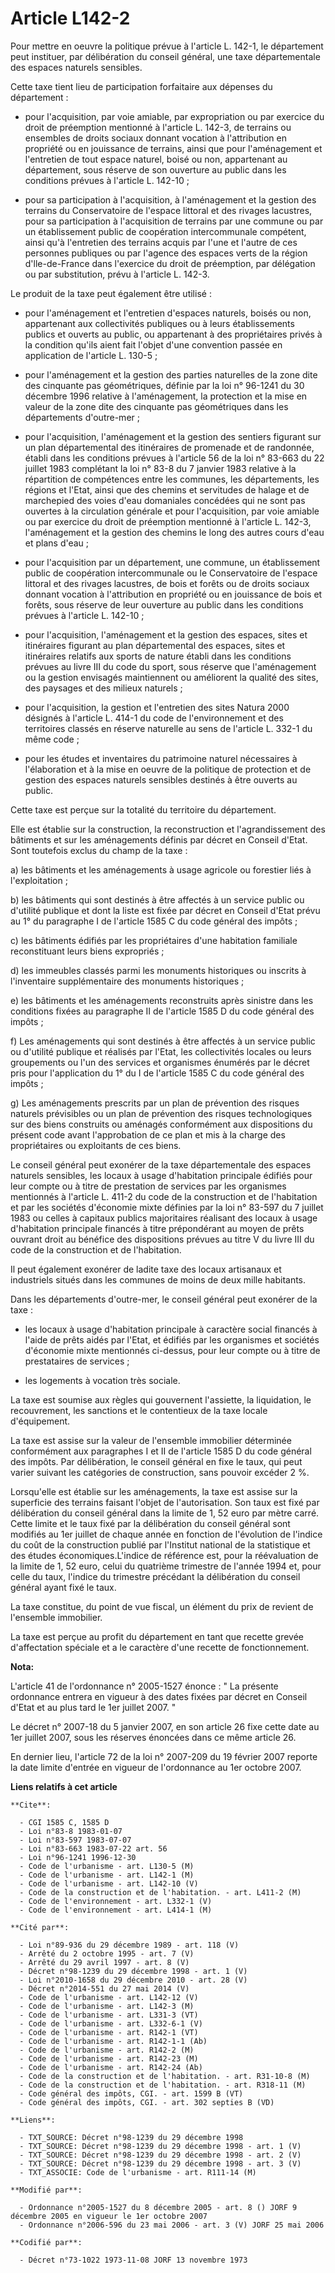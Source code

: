 # Article L142-2

Pour mettre en oeuvre la politique prévue à l'article L. 142-1, le département peut instituer, par délibération du conseil
général, une taxe départementale des espaces naturels sensibles. 

Cette taxe tient lieu de participation forfaitaire aux dépenses du département :

- pour l'acquisition, par voie amiable, par expropriation ou par exercice du droit de préemption mentionné à l'article L.
142-3, de terrains ou ensembles de droits sociaux donnant vocation à l'attribution en propriété ou en jouissance de terrains,
ainsi que pour l'aménagement et l'entretien de tout espace naturel, boisé ou non, appartenant au département, sous réserve de
son ouverture au public dans les conditions prévues à l'article L. 142-10 ;

- pour sa participation à l'acquisition, à l'aménagement et la gestion des terrains du Conservatoire de l'espace littoral et
des rivages lacustres, pour sa participation à l'acquisition de terrains par une commune ou par un établissement public de
coopération intercommunale compétent, ainsi qu'à l'entretien des terrains acquis par l'une et l'autre de ces personnes
publiques ou par l'agence des espaces verts de la région d'lle-de-France dans l'exercice du droit de préemption, par
délégation ou par substitution, prévu à l'article L. 142-3. 

Le produit de la taxe peut également être utilisé :

- pour l'aménagement et l'entretien d'espaces naturels, boisés ou non, appartenant aux collectivités publiques ou à leurs
établissements publics et ouverts au public, ou appartenant à des propriétaires privés à la condition qu'ils aient fait
l'objet d'une convention passée en application de l'article L. 130-5 ;

- pour l'aménagement et la gestion des parties naturelles de la zone dite des cinquante pas géométriques, définie par la loi
n° 96-1241 du 30 décembre 1996 relative à l'aménagement, la protection et la mise en valeur de la zone dite des cinquante pas
géométriques dans les départements d'outre-mer ;

- pour l'acquisition, l'aménagement et la gestion des sentiers figurant sur un plan départemental des itinéraires de
promenade et de randonnée, établi dans les conditions prévues à l'article 56 de la loi n° 83-663 du 22 juillet 1983
complétant la loi n° 83-8 du 7 janvier 1983 relative à la répartition de compétences entre les communes, les départements,
les régions et l'Etat, ainsi que des chemins et servitudes de halage et de marchepied des voies d'eau domaniales concédées
qui ne sont pas ouvertes à la circulation générale et pour l'acquisition, par voie amiable ou par exercice du droit de
préemption mentionné à l'article L. 142-3, l'aménagement et la gestion des chemins le long des autres cours d'eau et plans
d'eau ;

- pour l'acquisition par un département, une commune, un établissement public de coopération intercommunale ou le
Conservatoire de l'espace littoral et des rivages lacustres, de bois et forêts ou de droits sociaux donnant vocation à
l'attribution en propriété ou en jouissance de bois et forêts, sous réserve de leur ouverture au public dans les conditions
prévues à l'article L. 142-10 ;

- pour l'acquisition, l'aménagement et la gestion des espaces, sites et itinéraires figurant au plan départemental des
espaces, sites et itinéraires relatifs aux sports de nature établi dans les conditions prévues au livre III du code du sport,
sous réserve que l'aménagement ou la gestion envisagés maintiennent ou améliorent la qualité des sites, des paysages et des
milieux naturels ;

- pour l'acquisition, la gestion et l'entretien des sites Natura 2000 désignés à l'article L. 414-1 du code de
l'environnement et des territoires classés en réserve naturelle au sens de l'article L. 332-1 du même code ;

- pour les études et inventaires du patrimoine naturel nécessaires à l'élaboration et à la mise en oeuvre de la politique de
protection et de gestion des espaces naturels sensibles destinés à être ouverts au public. 

Cette taxe est perçue sur la totalité du territoire du département. 

Elle est établie sur la construction, la reconstruction et l'agrandissement des bâtiments et sur les aménagements définis par
décret en Conseil d'Etat. Sont toutefois exclus du champ de la taxe : 

a) les bâtiments et les aménagements à usage agricole ou forestier liés à l'exploitation ; 

b) les bâtiments qui sont destinés à être affectés à un service public ou d'utilité publique et dont la liste est fixée par
décret en Conseil d'Etat prévu au 1° du paragraphe I de l'article 1585 C du code général des impôts ; 

c) les bâtiments édifiés par les propriétaires d'une habitation familiale reconstituant leurs biens expropriés ; 

d) les immeubles classés parmi les monuments historiques ou inscrits à l'inventaire supplémentaire des monuments
historiques ; 

e) les bâtiments et les aménagements reconstruits après sinistre dans les conditions fixées au paragraphe II de l'article
1585 D du code général des impôts ; 

f) Les aménagements qui sont destinés à être affectés à un service public ou d'utilité publique et réalisés par l'Etat, les
collectivités locales ou leurs groupements ou l'un des services et organismes énumérés par le décret pris pour l'application
du 1° du I de l'article 1585 C du code général des impôts ; 

g) Les aménagements prescrits par un plan de prévention des risques naturels prévisibles ou un plan de prévention des risques
technologiques sur des biens construits ou aménagés conformément aux dispositions du présent code avant l'approbation de ce
plan et mis à la charge des propriétaires ou exploitants de ces biens. 

Le conseil général peut exonérer de la taxe départementale des espaces naturels sensibles, les locaux à usage d'habitation
principale édifiés pour leur compte ou à titre de prestation de services par les organismes mentionnés à l'article L. 411-2
du code de la construction et de l'habitation et par les sociétés d'économie mixte définies par la loi n° 83-597 du 7 juillet
1983 ou celles à capitaux publics majoritaires réalisant des locaux à usage d'habitation principale financés à titre
prépondérant au moyen de prêts ouvrant droit au bénéfice des dispositions prévues au titre V du livre III du code de la
construction et de l'habitation. 

Il peut également exonérer de ladite taxe des locaux artisanaux et industriels situés dans les communes de moins de deux
mille habitants. 

Dans les départements d'outre-mer, le conseil général peut exonérer de la taxe :

- les locaux à usage d'habitation principale à caractère social financés à l'aide de prêts aidés par l'Etat, et édifiés par
les organismes et sociétés d'économie mixte mentionnés ci-dessus, pour leur compte ou à titre de prestataires de services ;

- les logements à vocation très sociale. 

La taxe est soumise aux règles qui gouvernent l'assiette, la liquidation, le recouvrement, les sanctions et le contentieux de
la taxe locale d'équipement. 

La taxe est assise sur la valeur de l'ensemble immobilier déterminée conformément aux paragraphes I et II de l'article 1585 D
du code général des impôts. Par délibération, le conseil général en fixe le taux, qui peut varier suivant les catégories de
construction, sans pouvoir excéder 2  %. 

Lorsqu'elle est établie sur les aménagements, la taxe est assise sur la superficie des terrains faisant l'objet de
l'autorisation. Son taux est fixé par délibération du conseil général dans la limite de 1, 52 euro par mètre carré. Cette
limite et le taux fixé par la délibération du conseil général sont modifiés au 1er juillet de chaque année en fonction de
l'évolution de l'indice du coût de la construction publié par l'Institut national de la statistique et des études
économiques.L'indice de référence est, pour la réévaluation de la limite de 1, 52 euro, celui du quatrième trimestre de
l'année 1994 et, pour celle du taux, l'indice du trimestre précédant la délibération du conseil général ayant fixé le taux. 

La taxe constitue, du point de vue fiscal, un élément du prix de revient de l'ensemble immobilier. 

La taxe est perçue au profit du département en tant que recette grevée d'affectation spéciale et a le caractère d'une recette
de fonctionnement.

**Nota:**

L'article 41 de l'ordonnance n° 2005-1527 énonce : " La présente ordonnance entrera en vigueur à des dates fixées par décret
en Conseil d'Etat et au plus tard le 1er juillet 2007. " 

Le décret n° 2007-18 du 5 janvier 2007, en son article 26 fixe cette date au 1er juillet 2007, sous les réserves énoncées
dans ce même article 26. 

En dernier lieu, l'article 72 de la loi n° 2007-209 du 19 février 2007 reporte la date limite d'entrée en vigueur de
l'ordonnance au 1er octobre 2007.

**Liens relatifs à cet article**

	**Cite**:

	  - CGI 1585 C, 1585 D
	  - Loi n°83-8 1983-01-07
	  - Loi n°83-597 1983-07-07
	  - Loi n°83-663 1983-07-22 art. 56
	  - Loi n°96-1241 1996-12-30
	  - Code de l'urbanisme - art. L130-5 (M)
	  - Code de l'urbanisme - art. L142-1 (M)
	  - Code de l'urbanisme - art. L142-10 (V)
	  - Code de la construction et de l'habitation. - art. L411-2 (M)
	  - Code de l'environnement - art. L332-1 (V)
	  - Code de l'environnement - art. L414-1 (M)

	**Cité par**:

	  - Loi n°89-936 du 29 décembre 1989 - art. 118 (V)
	  - Arrêté du 2 octobre 1995 - art. 7 (V)
	  - Arrêté du 29 avril 1997 - art. 8 (V)
	  - Décret n°98-1239 du 29 décembre 1998 - art. 1 (V)
	  - Loi n°2010-1658 du 29 décembre 2010 - art. 28 (V)
	  - Décret n°2014-551 du 27 mai 2014 (V)
	  - Code de l'urbanisme - art. L142-12 (V)
	  - Code de l'urbanisme - art. L142-3 (M)
	  - Code de l'urbanisme - art. L331-3 (VT)
	  - Code de l'urbanisme - art. L332-6-1 (V)
	  - Code de l'urbanisme - art. R142-1 (VT)
	  - Code de l'urbanisme - art. R142-1-1 (Ab)
	  - Code de l'urbanisme - art. R142-2 (M)
	  - Code de l'urbanisme - art. R142-23 (M)
	  - Code de l'urbanisme - art. R142-24 (Ab)
	  - Code de la construction et de l'habitation. - art. R31-10-8 (M)
	  - Code de la construction et de l'habitation. - art. R318-11 (M)
	  - Code général des impôts, CGI. - art. 1599 B (VT)
	  - Code général des impôts, CGI. - art. 302 septies B (VD)

	**Liens**:

	  - TXT_SOURCE: Décret n°98-1239 du 29 décembre 1998
	  - TXT_SOURCE: Décret n°98-1239 du 29 décembre 1998 - art. 1 (V)
	  - TXT_SOURCE: Décret n°98-1239 du 29 décembre 1998 - art. 2 (V)
	  - TXT_SOURCE: Décret n°98-1239 du 29 décembre 1998 - art. 3 (V)
	  - TXT_ASSOCIE: Code de l'urbanisme - art. R111-14 (M)

	**Modifié par**:

	  - Ordonnance n°2005-1527 du 8 décembre 2005 - art. 8 () JORF 9 décembre 2005 en vigueur le 1er octobre 2007
	  - Ordonnance n°2006-596 du 23 mai 2006 - art. 3 (V) JORF 25 mai 2006

	**Codifié par**:

	  - Décret n°73-1022 1973-11-08 JORF 13 novembre 1973
